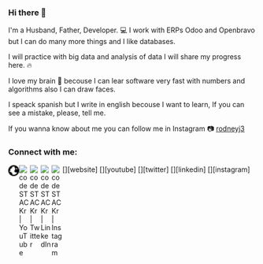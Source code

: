 ### Hi there 👋
I'm a Husband, Father, Developer. :computer: 
I work with ERPs Odoo and Openbravo but I can do many more things and I like databases.

I will practice with big data and analysis of data I will share my progress here. :fire:

I love my brain :brain: becouse I can lear software very fast with numbers and algorithms also I can draw faces.

I speack spanish but I write in english becouse I want to learn, If you can see a mistake, please, tell me.

If you wanna know about me you can follow me in Instagram :camera: [rodneyj3](https://www.instagram.com/rodneyj3/ "Rodney's Istagram")

### Connect with me:

[<img align="left" alt="thatrodneysblog.blogspot.com" width="22px" src="https://raw.githubusercontent.com/iconic/open-iconic/master/svg/globe.svg" />][website]
[<img align="left" alt="codeSTACKr | YouTube" width="22px" src="https://cdn.jsdelivr.net/npm/simple-icons@v3/icons/youtube.svg" />][youtube]
[<img align="left" alt="codeSTACKr | Twitter" width="22px" src="https://cdn.jsdelivr.net/npm/simple-icons@v3/icons/twitter.svg" />][twitter]
[<img align="left" alt="codeSTACKr | LinkedIn" width="22px" src="https://cdn.jsdelivr.net/npm/simple-icons@v3/icons/linkedin.svg" />][linkedin]
[<img align="left" alt="codeSTACKr | Instagram" width="22px" src="https://cdn.jsdelivr.net/npm/simple-icons@v3/icons/instagram.svg" />][instagram]

<br />

<!--
**rodneyj3214/rodneyj3214** is a ✨ _special_ ✨ repository because its `README.md` (this file) appears on your GitHub profile.

Here are some ideas to get you started:

- 🔭 I’m currently working on ...
- 🌱 I’m currently learning ...
- 👯 I’m looking to collaborate on ...
- 🤔 I’m looking for help with ...
- 💬 Ask me about ...
- 📫 How to reach me: ...
- 😄 Pronouns: ...
- ⚡ Fun fact: ...
-->
